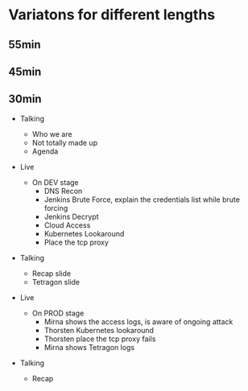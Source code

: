 # Variatons for different lengths

## 55min

## 45min

## 30min

* Talking
  * Who we are
  * Not totally made up
  * Agenda

* Live
  * On DEV stage
    * DNS Recon
    * Jenkins Brute Force, explain the credentials list while brute forcing
    * Jenkins Decrypt
    * Cloud Access
    * Kubernetes Lookaround
    * Place the tcp proxy

* Talking
  * Recap slide
  * Tetragon slide

* Live
  * On PROD stage
    * Mirna shows the access logs, is aware of ongoing attack
    * Thorsten Kubernetes lookaround
    * Thorsten place the tcp proxy fails
    * Mirna shows Tetragon logs

* Talking
  * Recap
